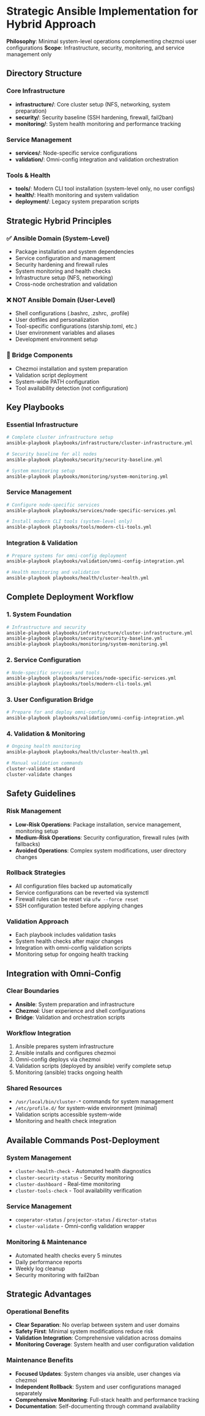 # Strategic Ansible Implementation for Hybrid Approach

**Philosophy**: Minimal system-level operations complementing chezmoi user configurations
**Scope**: Infrastructure, security, monitoring, and service management only

## Directory Structure

### Core Infrastructure
- **infrastructure/**: Core cluster setup (NFS, networking, system preparation)
- **security/**: Security baseline (SSH hardening, firewall, fail2ban)
- **monitoring/**: System health monitoring and performance tracking

### Service Management
- **services/**: Node-specific service configurations
- **validation/**: Omni-config integration and validation orchestration

### Tools & Health
- **tools/**: Modern CLI tool installation (system-level only, no user configs)
- **health/**: Health monitoring and system validation
- **deployment/**: Legacy system preparation scripts

## Strategic Hybrid Principles

### ✅ Ansible Domain (System-Level)
- Package installation and system dependencies
- Service configuration and management
- Security hardening and firewall rules
- System monitoring and health checks
- Infrastructure setup (NFS, networking)
- Cross-node orchestration and validation

### ❌ NOT Ansible Domain (User-Level)
- Shell configurations (.bashrc, .zshrc, .profile)
- User dotfiles and personalization
- Tool-specific configurations (starship.toml, etc.)
- User environment variables and aliases
- Development environment setup

### 🔄 Bridge Components
- Chezmoi installation and system preparation
- Validation script deployment
- System-wide PATH configuration
- Tool availability detection (not configuration)

## Key Playbooks

### Essential Infrastructure
```bash
# Complete cluster infrastructure setup
ansible-playbook playbooks/infrastructure/cluster-infrastructure.yml

# Security baseline for all nodes
ansible-playbook playbooks/security/security-baseline.yml

# System monitoring setup
ansible-playbook playbooks/monitoring/system-monitoring.yml
```

### Service Management
```bash
# Configure node-specific services
ansible-playbook playbooks/services/node-specific-services.yml

# Install modern CLI tools (system-level only)
ansible-playbook playbooks/tools/modern-cli-tools.yml
```

### Integration & Validation
```bash
# Prepare systems for omni-config deployment
ansible-playbook playbooks/validation/omni-config-integration.yml

# Health monitoring and validation
ansible-playbook playbooks/health/cluster-health.yml
```

## Complete Deployment Workflow

### 1. System Foundation
```bash
# Infrastructure and security
ansible-playbook playbooks/infrastructure/cluster-infrastructure.yml
ansible-playbook playbooks/security/security-baseline.yml
ansible-playbook playbooks/monitoring/system-monitoring.yml
```

### 2. Service Configuration
```bash
# Node-specific services and tools
ansible-playbook playbooks/services/node-specific-services.yml
ansible-playbook playbooks/tools/modern-cli-tools.yml
```

### 3. User Configuration Bridge
```bash
# Prepare for and deploy omni-config
ansible-playbook playbooks/validation/omni-config-integration.yml
```

### 4. Validation & Monitoring
```bash
# Ongoing health monitoring
ansible-playbook playbooks/health/cluster-health.yml

# Manual validation commands
cluster-validate standard
cluster-validate changes
```

## Safety Guidelines

### Risk Management
- **Low-Risk Operations**: Package installation, service management, monitoring setup
- **Medium-Risk Operations**: Security configuration, firewall rules (with fallbacks)
- **Avoided Operations**: Complex system modifications, user directory changes

### Rollback Strategies
- All configuration files backed up automatically
- Service configurations can be reverted via systemctl
- Firewall rules can be reset via `ufw --force reset`
- SSH configuration tested before applying changes

### Validation Approach
- Each playbook includes validation tasks
- System health checks after major changes
- Integration with omni-config validation scripts
- Monitoring setup for ongoing health tracking

## Integration with Omni-Config

### Clear Boundaries
- **Ansible**: System preparation and infrastructure
- **Chezmoi**: User experience and shell configurations
- **Bridge**: Validation and orchestration scripts

### Workflow Integration
1. Ansible prepares system infrastructure
2. Ansible installs and configures chezmoi
3. Omni-config deploys via chezmoi
4. Validation scripts (deployed by ansible) verify complete setup
5. Monitoring (ansible) tracks ongoing health

### Shared Resources
- `/usr/local/bin/cluster-*` commands for system management
- `/etc/profile.d/` for system-wide environment (minimal)
- Validation scripts accessible system-wide
- Monitoring and health check integration

## Available Commands Post-Deployment

### System Management
- `cluster-health-check` - Automated health diagnostics
- `cluster-security-status` - Security monitoring
- `cluster-dashboard` - Real-time monitoring
- `cluster-tools-check` - Tool availability verification

### Service Management
- `cooperator-status` / `projector-status` / `director-status`
- `cluster-validate` - Omni-config validation wrapper

### Monitoring & Maintenance
- Automated health checks every 5 minutes
- Daily performance reports
- Weekly log cleanup
- Security monitoring with fail2ban

## Strategic Advantages

### Operational Benefits
- **Clear Separation**: No overlap between system and user domains
- **Safety First**: Minimal system modifications reduce risk
- **Validation Integration**: Comprehensive validation across domains
- **Monitoring Coverage**: System health and user configuration validation

### Maintenance Benefits
- **Focused Updates**: System changes via ansible, user changes via chezmoi
- **Independent Rollback**: System and user configurations managed separately
- **Comprehensive Monitoring**: Full-stack health and performance tracking
- **Documentation**: Self-documenting through command availability
